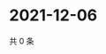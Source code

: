 # 2021-12-06

共 0 条

<!-- BEGIN WEIBO -->
<!-- 最后更新时间 Mon Dec 06 2021 23:20:33 GMT+0800 (China Standard Time) -->

<!-- END WEIBO -->
